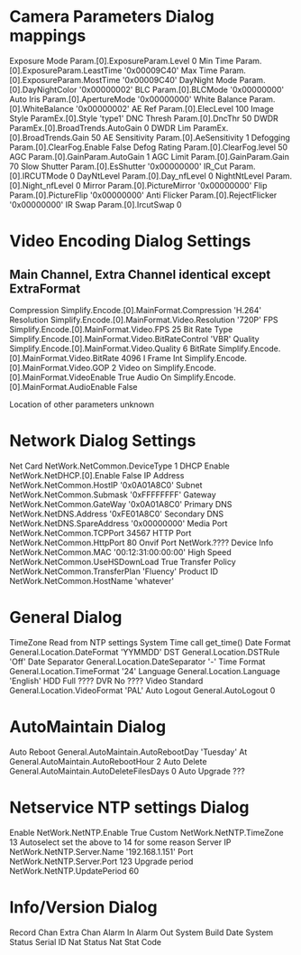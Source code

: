 Camera Parameters Dialog mappings
=================================
Exposure Mode	Param.[0].ExposureParam.Level		0
Min Time	Param.[0].ExposureParam.LeastTime	'0x00009C40'
Max Time	Param.[0].ExposureParam.MostTime	'0x00009C40'
DayNight Mode	Param.[0].DayNightColor			'0x00000002'
BLC		Param.[0].BLCMode			'0x00000000'
Auto Iris	Param.[0].ApertureMode			'0x00000000'
White Balance	Param.[0].WhiteBalance			'0x00000002'
AE Ref		Param.[0].ElecLevel			100
Image Style	ParamEx.[0].Style 			'type1'
DNC Thresh	Param.[0].DncThr			50
DWDR		ParamEx.[0].BroadTrends.AutoGain	0
DWDR Lim	ParamEx.[0].BroadTrends.Gain		50
AE Sensitivity  Param.[0].AeSensitivity			1
Defogging	Param.[0].ClearFog.Enable		False
Defog Rating	Param.[0].ClearFog.level		50
AGC		Param.[0].GainParam.AutoGain		1
AGC Limit	Param.[0].GainParam.Gain		70
Slow Shutter	Param.[0].EsShutter			'0x00000000'
IR_Cut		Param.[0].IRCUTMode			0
DayNtLevel	Param.[0].Day_nfLevel			0
NightNtLevel	Param.[0].Night_nfLevel			0
Mirror		Param.[0].PictureMirror			'0x00000000'
Flip		Param.[0].PictureFlip			'0x00000000'
Anti Flicker	Param.[0].RejectFlicker			'0x00000000'
IR Swap		Param.[0].IrcutSwap			0

Video Encoding Dialog Settings
==============================
Main Channel, Extra Channel identical except ExtraFormat
------------
Compression	Simplify.Encode.[0].MainFormat.Compression		'H.264'
Resolution	Simplify.Encode.[0].MainFormat.Video.Resolution		'720P'
FPS		Simplify.Encode.[0].MainFormat.Video.FPS		25
Bit Rate Type	Simplify.Encode.[0].MainFormat.Video.BitRateControl	'VBR'
Quality		Simplify.Encode.[0].MainFormat.Video.Quality		6
BitRate		Simplify.Encode.[0].MainFormat.Video.BitRate		4096
I Frame Int	Simplify.Encode.[0].MainFormat.Video.GOP		2
Video on	Simplify.Encode.[0].MainFormat.VideoEnable		True
Audio On	Simplify.Encode.[0].MainFormat.AudioEnable		False

Location of other parameters unknown

Network Dialog Settings
=======================
Net Card	NetWork.NetCommon.DeviceType		1
DHCP Enable	NetWork.NetDHCP.[0].Enable		False
IP Address	NetWork.NetCommon.HostIP		'0x0A01A8C0'
Subnet		NetWork.NetCommon.Submask		'0xFFFFFFFF'
Gateway		NetWork.NetCommon.GateWay		'0x0A01A8C0'
Primary DNS	NetWork.NetDNS.Address			'0xFE01A8C0'
Secondary DNS	NetWork.NetDNS.SpareAddress		'0x00000000'
Media Port	NetWork.NetCommon.TCPPort		34567
HTTP Port	NetWork.NetCommon.HttpPort		80
Onvif Port	NetWork.????
Device Info	NetWork.NetCommon.MAC			'00:12:31:00:00:00'
High Speed	NetWork.NetCommon.UseHSDownLoad		True
Transfer Policy	NetWork.NetCommon.TransferPlan		'Fluency'
Product ID	NetWork.NetCommon.HostName		'whatever'

General Dialog
=============
TimeZone	Read from NTP settings
System Time	call get_time()
Date Format	General.Location.DateFormat		'YYMMDD'
DST		General.Location.DSTRule		'Off'
Date Separator	General.Location.DateSeparator		'-'
Time Format	General.Location.TimeFormat		'24'
Language	General.Location.Language		'English'
HDD Full	????
DVR No		????
Video Standard	General.Location.VideoFormat		'PAL'
Auto Logout	General.AutoLogout			0


AutoMaintain Dialog
===================
Auto Reboot 	General.AutoMaintain.AutoRebootDay		'Tuesday'
At		General.AutoMaintain.AutoRebootHour		2
Auto Delete	General.AutoMaintain.AutoDeleteFilesDays	0
Auto Upgrade	???

Netservice NTP settings Dialog
==============================
Enable		NetWork.NetNTP.Enable				True
Custom		NetWork.NetNTP.TimeZone				13
Autoselect	set the above to 14 for some reason
Server IP	NetWork.NetNTP.Server.Name			'192.168.1.151'
Port		NetWork.NetNTP.Server.Port			123
Upgrade period	NetWork.NetNTP.UpdatePeriod			60


Info/Version Dialog
===================
Record Chan
Extra Chan
Alarm In
Alarm Out
System
Build Date
System Status
Serial ID
Nat Status
Nat Stat Code